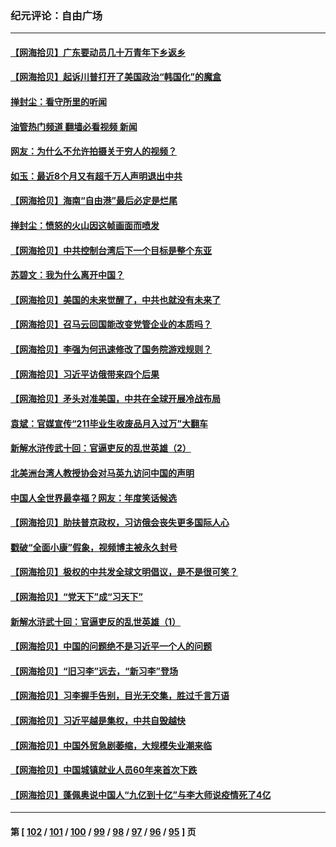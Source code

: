 ### 纪元评论：自由广场
---
#### [【网海拾贝】广东要动员几十万青年下乡返乡](../../pages/nsc993/n13966396.md?04070330) 
#### [【网海拾贝】起诉川普打开了美国政治“韩国化”的魔盒](../../pages/nsc993/n13965044.md?04070330) 
#### [掸封尘：看守所里的听闻](../../pages/nsc993/n13965394.md?04070330) 
#### [油管热门频道 翻墙必看视频 新闻](ok?04070330)
#### [网友：为什么不允许拍摄关于穷人的视频？](../../pages/nsc993/n13965029.md?04070330) 
#### [如玉：最近8个月又有超千万人声明退出中共](../../pages/nsc993/n13964356.md?04070330) 
#### [【网海拾贝】海南“自由港”最后必定是烂尾](../../pages/nsc993/n13964321.md?04070330) 
#### [掸封尘：愤怒的火山因这帧画面而喷发](../../pages/nsc993/n13963996.md?04070330) 
#### [【网海拾贝】中共控制台湾后下一个目标是整个东亚](../../pages/nsc993/n13963705.md?04070330) 
#### [苏碧文：我为什么离开中国？](../../pages/nsc993/n13963387.md?04070330) 
#### [【网海拾贝】美国的未来觉醒了，中共也就没有未来了](../../pages/nsc993/n13962555.md?04070330) 
#### [【网海拾贝】召马云回国能改变党管企业的本质吗？](../../pages/nsc993/n13961561.md?04070330) 
#### [【网海拾贝】李强为何迅速修改了国务院游戏规则？](../../pages/nsc993/n13960597.md?04070330) 
#### [【网海拾贝】习近平访俄带来四个后果](../../pages/nsc993/n13959598.md?04070330) 
#### [【网海拾贝】矛头对准美国，中共在全球开展冷战布局](../../pages/nsc993/n13958396.md?04070330) 
#### [袁斌：官媒宣传“211毕业生收废品月入过万”大翻车](../../pages/nsc993/n13958389.md?04070330) 
#### [新解水浒传武十回：官逼吏反的乱世英雄（2）](../../pages/nsc993/n13954942.md?04070330) 
#### [北美洲台湾人教授协会对马英九访问中国的声明](../../pages/nsc993/n13956010.md?04070330) 
#### [中国人全世界最幸福？网友：年度笑话候选](../../pages/nsc993/n13955004.md?04070330) 
#### [【网海拾贝】助扶普京政权，习访俄会丧失更多国际人心](../../pages/nsc993/n13955002.md?04070330) 
#### [戳破“全面小康”假象，视频博主被永久封号](../../pages/nsc993/n13953714.md?04070330) 
#### [【网海拾贝】极权的中共发全球文明倡议，是不是很可笑？](../../pages/nsc993/n13953251.md?04070330) 
#### [【网海拾贝】“党天下”成“习天下”](../../pages/nsc993/n13952349.md?04070330) 
#### [新解水浒武十回：官逼吏反的乱世英雄（1）](../../pages/nsc993/n13951483.md?04070330) 
#### [【网海拾贝】中国的问题绝不是习近平一个人的问题](../../pages/nsc993/n13951475.md?04070330) 
#### [【网海拾贝】“旧习李”远去，“新习李”登场](../../pages/nsc993/n13950813.md?04070330) 
#### [【网海拾贝】习李握手告别，目光无交集，胜过千言万语](../../pages/nsc993/n13949873.md?04070330) 
#### [【网海拾贝】习近平越是集权，中共自毁越快](../../pages/nsc993/n13949348.md?04070330) 
#### [【网海拾贝】中国外贸急剧萎缩，大规模失业潮来临](../../pages/nsc993/n13947937.md?04070330) 
#### [【网海拾贝】中国城镇就业人员60年来首次下跌](../../pages/nsc993/n13947338.md?04070330) 
#### [【网海拾贝】蓬佩奥说中国人“九亿到十亿”与李大师说疫情死了4亿](../../pages/nsc993/n13946389.md?04070330) 

---
#### 第 [ [102](./102.md?04070330) / [101](./101.md?04070330) / [100](./100.md?04070330) / [99](./99.md?04070330) / [98](./98.md?04070330) / [97](./97.md?04070330) / [96](./96.md?04070330) / [95](./95.md?04070330) ] 页

